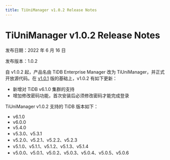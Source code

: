 ```yaml
---
title: TiUniManager v1.0.2 Release Notes
---
```


# TiUniManager v1.0.2 Release Notes

发布日期：2022 年 6 月 16 日

发布版本：1.0.2

自 v1.0.2 起，产品名由 TiDB Enterprise Manager 改为 TiUniManager，并正式开放源代码。在 [v1.0.1](/tiunimanager/tiunimanager-release-1.0.1.md) 版的基础上，v1.0.2 有如下更新：

- 新增对 TiDB v6.1.0 集群的支持
- 增加修改密码功能，首次安装后必须修改密码才能完成登录

TiUniManager v1.0.2 支持的 TiDB 版本如下：

- v6.1.0
- v6.0.0
- v5.4.0
- v5.3.0、v5.3.1
- v5.2.0、v5.2.1、v5.2.2、v5.2.3
- v5.1.0、v5.1.1、v5.1.2、v5.1.3、v5.1.4
- v5.0.0、v5.0.1、v5.0.2、v5.0.3、v5.0.4、v5.0.5、v5.0.6
